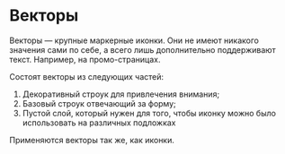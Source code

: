 # Векторы

<!-- ![Векторы](_images/vectors.png) -->

Векторы — крупные маркерные иконки. Они не имеют никакого значения сами по себе, а всего лишь дополнительно поддерживают текст. Например, на промо-страницах.

Состоят векторы из следующих частей:

<!-- ![Векторная иконка](_images/vector-icon.png) -->

1. Декоративный строук для привлечения внимания;
1. Базовый строук отвечающий за форму;
1. Пустой слой, который нужен для того, чтобы иконку можно было использовать на различных подложках

Применяются векторы так же, как иконки.

